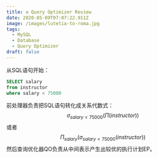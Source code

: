```yaml
---
title: a Query Optimizer Review
date: 2020-05-09T07:07:22.911Z
image: /images/lutetia-to-roma.jpg
tags:
  - MySQL
  - Database
  - Query Optimizer
draft: false
---
```


从SQL语句开始：
```sql
SELECT salary
from instructor
where salary < 75000
```
前处理器负责把SQL语句转化成关系代数式：
$$\sigma_{salary < 75000}(\Pi(instructor))$$
或者
$$\Pi_{salary}(\sigma_{salary < 75000}(instructor))$$
然后查询优化器QO负责从中间表示产生出较优的执行计划EP。